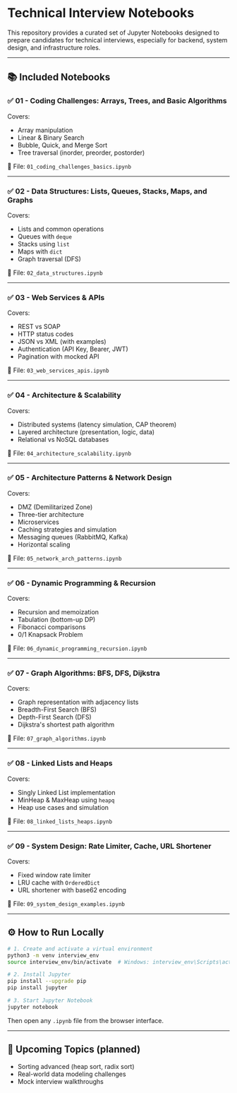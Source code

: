 # Technical Interview Notebooks

This repository provides a curated set of Jupyter Notebooks designed to prepare candidates for technical interviews, especially for backend, system design, and infrastructure roles.

---

## 📚 Included Notebooks

### ✅ 01 - Coding Challenges: Arrays, Trees, and Basic Algorithms

Covers:

- Array manipulation
- Linear & Binary Search
- Bubble, Quick, and Merge Sort
- Tree traversal (inorder, preorder, postorder)

📘 File: `01_coding_challenges_basics.ipynb`

---

### ✅ 02 - Data Structures: Lists, Queues, Stacks, Maps, and Graphs

Covers:

- Lists and common operations
- Queues with `deque`
- Stacks using `list`
- Maps with `dict`
- Graph traversal (DFS)

📘 File: `02_data_structures.ipynb`

---

### ✅ 03 - Web Services & APIs

Covers:

- REST vs SOAP
- HTTP status codes
- JSON vs XML (with examples)
- Authentication (API Key, Bearer, JWT)
- Pagination with mocked API

📘 File: `03_web_services_apis.ipynb`

---

### ✅ 04 - Architecture & Scalability

Covers:

- Distributed systems (latency simulation, CAP theorem)
- Layered architecture (presentation, logic, data)
- Relational vs NoSQL databases

📘 File: `04_architecture_scalability.ipynb`

---

### ✅ 05 - Architecture Patterns & Network Design

Covers:

- DMZ (Demilitarized Zone)
- Three-tier architecture
- Microservices
- Caching strategies and simulation
- Messaging queues (RabbitMQ, Kafka)
- Horizontal scaling

📘 File: `05_network_arch_patterns.ipynb`

---

### ✅ 06 - Dynamic Programming & Recursion

Covers:

- Recursion and memoization
- Tabulation (bottom-up DP)
- Fibonacci comparisons
- 0/1 Knapsack Problem

📘 File: `06_dynamic_programming_recursion.ipynb`

---

### ✅ 07 - Graph Algorithms: BFS, DFS, Dijkstra

Covers:

- Graph representation with adjacency lists
- Breadth-First Search (BFS)
- Depth-First Search (DFS)
- Dijkstra's shortest path algorithm

📘 File: `07_graph_algorithms.ipynb`

---

### ✅ 08 - Linked Lists and Heaps

Covers:

- Singly Linked List implementation
- MinHeap & MaxHeap using `heapq`
- Heap use cases and simulation

📘 File: `08_linked_lists_heaps.ipynb`

---

### ✅ 09 - System Design: Rate Limiter, Cache, URL Shortener

Covers:

- Fixed window rate limiter
- LRU cache with `OrderedDict`
- URL shortener with base62 encoding

📘 File: `09_system_design_examples.ipynb`

---

## ⚙️ How to Run Locally

```bash
# 1. Create and activate a virtual environment
python3 -m venv interview_env
source interview_env/bin/activate  # Windows: interview_env\Scripts\activate

# 2. Install Jupyter
pip install --upgrade pip
pip install jupyter

# 3. Start Jupyter Notebook
jupyter notebook
```

Then open any `.ipynb` file from the browser interface.

---

## 🚧 Upcoming Topics (planned)

- Sorting advanced (heap sort, radix sort)
- Real-world data modeling challenges
- Mock interview walkthroughs

